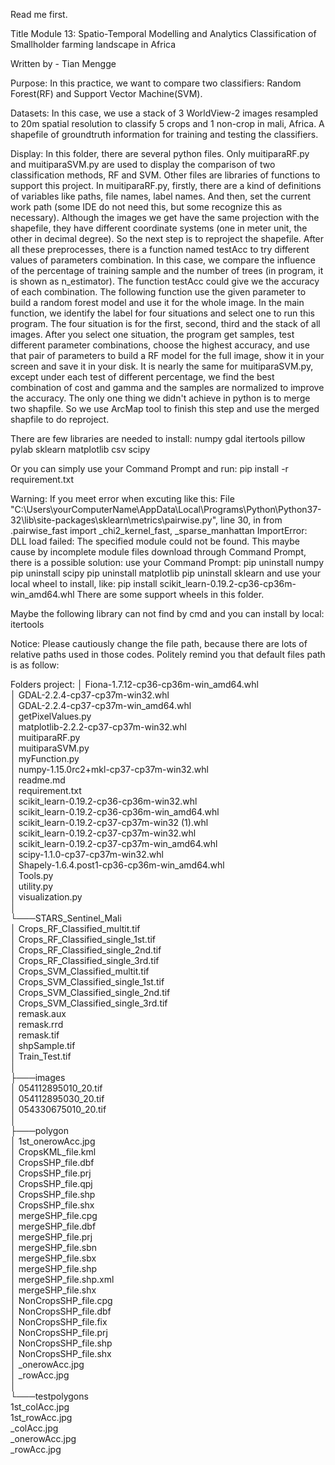 ﻿Read me first.

Title
Module 13: Spatio-Temporal Modelling and Analytics
Classification of Smallholder farming landscape in Africa

Written by -
Tian Mengge

Purpose:
In this practice, we want to compare two classifiers: Random Forest(RF) and Support Vector Machine(SVM). 

Datasets:
In this case, we use a stack of 3 WorldView-2 images resampled to 20m spatial resolution to classify 5 crops and 1 non-crop in mali, Africa. A shapefile of groundtruth information for training and testing the classifiers.

Display:
In this folder, there are several python files.
Only muitiparaRF.py and muitiparaSVM.py are used to display the comparison of two classification methods, RF and SVM.
Other files are libraries of functions to support this project.
In muitiparaRF.py, firstly, there are a kind of definitions of variables like paths, file names, label names. And then, set the current work path (some IDE do not need this, but some recognize this as necessary). Although the images we get have the same projection with the shapefile, they have different coordinate systems (one in meter unit, the other in decimal degree). So the next step is to reproject the shapefile. After all these preprocesses, there is a function named testAcc to try different values of parameters combination. In this case, we compare the influence of the percentage of training sample and the number of trees (in program, it is shown as n_estimator). The function testAcc could give we the accuracy of each combination. The following function use the given parameter to build a random forest model and use it for the whole image. In the main function, we identify the label for four situations and select one to run this program. The four situation is for the first, second, third and the stack of all images. After you select one situation, the program get samples, test different parameter combinations, choose the highest accuracy, and use that pair of parameters to build a RF model for the full image, show it in your screen and save it in your disk. It is nearly the same for muitiparaSVM.py, except under each test of different percentage, we find the best combination of cost and gamma and the samples are normalized to improve the accuracy. 
The only one thing we didn't achieve in python is to merge two shapfile. So we use ArcMap tool to finish this step and use the merged shapfile to do reproject.

There are few libraries are needed to install:
numpy
gdal
itertools
pillow
pylab
sklearn
matplotlib
csv
scipy

Or you can simply use your Command Prompt and run:
pip install -r requirement.txt

Warning:
If you meet error when excuting like this:
File "C:\Users\yourComputerName\AppData\Local\Programs\Python\Python37-32\lib\site-packages\sklearn\metrics\pairwise.py", line 30, in <module>
    from .pairwise_fast import _chi2_kernel_fast, _sparse_manhattan
ImportError: DLL load failed: The specified module could not be found.
This maybe cause by incomplete module files download through Command Prompt, there is a possible solution:
use your Command Prompt:
	pip uninstall numpy
	pip uninstall scipy
	pip uninstall matplotlib
	pip uninstall sklearn
and use your local wheel to install, like:
	pip install scikit_learn-0.19.2-cp36-cp36m-win_amd64.whl
There are some support wheels in this folder. 

Maybe the following library can not find by cmd and you can install by local:
itertools


Notice:
Please cautiously change the file path, because there are lots of relative paths used in those codes. Politely remind you that default files path is as follow:


Folders
project:
│   Fiona-1.7.12-cp36-cp36m-win_amd64.whl  
│   GDAL-2.2.4-cp37-cp37m-win32.whl  
│   GDAL-2.2.4-cp37-cp37m-win_amd64.whl  
│   getPixelValues.py  
│   matplotlib-2.2.2-cp37-cp37m-win32.whl  
│   muitiparaRF.py  
│   muitiparaSVM.py  
│   myFunction.py  
│   numpy-1.15.0rc2+mkl-cp37-cp37m-win32.whl  
│   readme.md  
│   requirement.txt  
│   scikit_learn-0.19.2-cp36-cp36m-win32.whl  
│   scikit_learn-0.19.2-cp36-cp36m-win_amd64.whl  
│   scikit_learn-0.19.2-cp37-cp37m-win32 (1).whl  
│   scikit_learn-0.19.2-cp37-cp37m-win32.whl  
│   scikit_learn-0.19.2-cp37-cp37m-win_amd64.whl  
│   scipy-1.1.0-cp37-cp37m-win32.whl  
│   Shapely-1.6.4.post1-cp36-cp36m-win_amd64.whl  
│   Tools.py  
│   utility.py  
│   visualization.py  
│  
└───STARS_Sentinel_Mali  
    │   Crops_RF_Classified_multit.tif  
    │   Crops_RF_Classified_single_1st.tif  
    │   Crops_RF_Classified_single_2nd.tif  
    │   Crops_RF_Classified_single_3rd.tif  
    │   Crops_SVM_Classified_multit.tif  
    │   Crops_SVM_Classified_single_1st.tif  
    │   Crops_SVM_Classified_single_2nd.tif  
    │   Crops_SVM_Classified_single_3rd.tif  
    │   remask.aux  
    │   remask.rrd  
    │   remask.tif  
    │   shpSample.tif  
    │   Train_Test.tif  
    │  
    ├───images  
    │       054112895010_20.tif  
    │       054112895030_20.tif  
    │       054330675010_20.tif  
    │  
    ├───polygon  
    │       1st_onerowAcc.jpg  
    │       CropsKML_file.kml  
    │       CropsSHP_file.dbf  
    │       CropsSHP_file.prj  
    │       CropsSHP_file.qpj  
    │       CropsSHP_file.shp  
    │       CropsSHP_file.shx  
    │       mergeSHP_file.cpg  
    │       mergeSHP_file.dbf  
    │       mergeSHP_file.prj  
    │       mergeSHP_file.sbn  
    │       mergeSHP_file.sbx  
    │       mergeSHP_file.shp  
    │       mergeSHP_file.shp.xml  
    │       mergeSHP_file.shx  
    │       NonCropsSHP_file.cpg  
    │       NonCropsSHP_file.dbf  
    │       NonCropsSHP_file.fix  
    │       NonCropsSHP_file.prj  
    │       NonCropsSHP_file.shp  
    │       NonCropsSHP_file.shx  
    │       _onerowAcc.jpg  
    │       _rowAcc.jpg  
    │  
    └───testpolygons  
            1st_colAcc.jpg  
            1st_rowAcc.jpg  
            _colAcc.jpg  
            _onerowAcc.jpg  
            _rowAcc.jpg  

